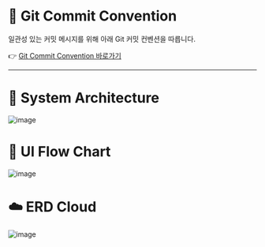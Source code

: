 # 📌 Git Commit Convention

일관성 있는 커밋 메시지를 위해 아래 Git 커밋 컨벤션을 따릅니다.

👉 [Git Commit Convention 바로가기](https://github.com/prgrms-be-devcourse/NBE5-6-2-Team03/wiki/%F0%9F%8C%B1-Git-Commit-Convention)

---
# 📝 System Architecture

![image](https://github.com/user-attachments/assets/5f90462d-6e6e-48ea-a825-2eb43b9043a3)

# 📖 UI Flow Chart

![image](https://github.com/user-attachments/assets/7e2e08ac-0f30-4dd5-8be3-d2e7a552fd8a)

# ☁️ ERD Cloud

![image](https://github.com/user-attachments/assets/1df69bf9-e9be-4211-8685-c954068db00a)
